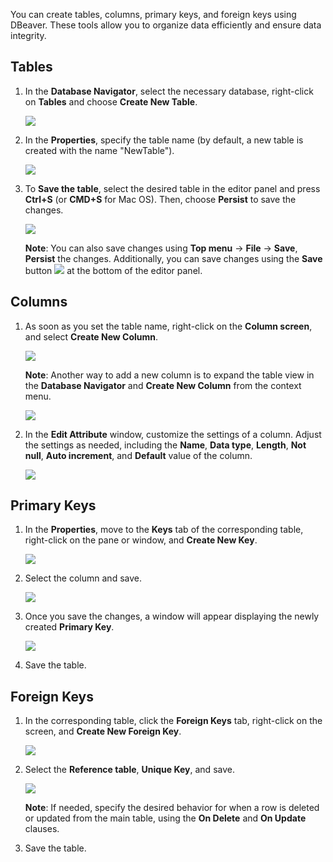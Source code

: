 
You can create tables, columns, primary keys, and foreign keys using DBeaver. These tools allow you to organize data efficiently and ensure data integrity.  


## Tables
1. In the **Database Navigator**, select the necessary database, right-click on **Tables** and choose **Create New Table**.  

   ![](images/tutorial_images/1_CreateNewTable.png)

2. In the **Properties**, specify the table name (by default, a new table is created with the name "NewTable").  

   ![](images/tutorial_images/2_NewTable_NoData.png)  

3. To **Save the table**, select the desired table in the editor panel and press **Ctrl+S** (or **CMD+S** for Mac OS). Then, choose **Persist** to save the changes.  

   ![](images/tutorial_images/10_Table_Save.png)

   **Note**: You can also save changes using **Top menu** -> **File** -> **Save**, **Persist** the changes. Additionally, you can save changes using the **Save** button ![](images/tutorial_images/10b_SaveButton.png) at the bottom of the editor panel.

## Columns
1. As soon as you set the table name, right-click on the **Column screen**, and select **Create New Column**.  

   ![](images/tutorial_images/4_RightClick_CreateNewColumn.png)

   **Note**: Another way to add a new column is to expand the table view in the **Database Navigator** and **Create New Column** from the context menu.  

   ![](images/tutorial_images/4a_ExpandTable_CreateNewColumn.png)  

2. In the **Edit Attribute** window, customize the settings of a column. Adjust the settings as needed, including the **Name**, **Data type**, **Length**, **Not null**, **Auto increment**, and **Default** value of the column.

   ![](images/tutorial_images/5_ColumnEdit.png)  

## Primary Keys
1. In the **Properties**, move to the **Keys** tab of the corresponding table, right-click on the pane or window, and **Create New Key**.  

   ![](images/tutorial_images/8_NewConstraint.png)  

2. Select the column and save.  

   ![](images/tutorial_images/9_PrimaryKey.png)  

3. Once you save the changes, a window will appear displaying the newly created **Primary Key**.  

   ![](images/tutorial_images/10a_TableAfterSaving.png)  

4. Save the table.

## Foreign Keys
1. In the corresponding table, click the **Foreign Keys** tab, right-click on the screen, and **Create New Foreign Key**.  
  
   ![](images/tutorial_images/11_CreateNewForeignKey.png)  

2. Select the **Reference table**, **Unique Key**, and save.  

   ![](images/tutorial_images/11a_ForeignKey.png)  

   **Note**: If needed, specify the desired behavior for when a row is deleted or updated from the main table, using the **On Delete** and **On Update** clauses.

3. Save the table.